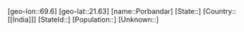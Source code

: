 ﻿---
location: [21.63,69.6]
mapzoom: [7,12] 
mapmarker: city 
type: City
SpocWebEntityId: 33460
isDeleted: false
confidential: public
tags:
- geo/City

---

[geo-lon::69.6]
[geo-lat::21.63]
[name::Porbandar]
[State::]
[Country::[[India]]]
[StateId::]
[Population::]
[Unknown::]


